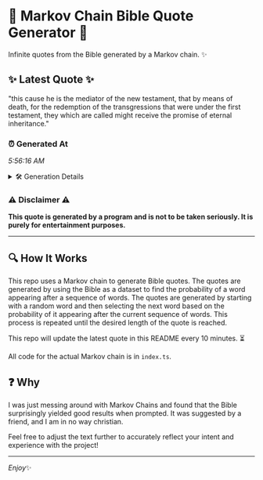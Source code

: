 # 📖 Markov Chain Bible Quote Generator 📖

Infinite quotes from the Bible generated by a Markov chain. ✨

## ✨ Latest Quote ✨
"this cause he is the mediator of the new testament, that by means of death, for the redemption of the transgressions that were under the first testament, they which are called might receive the promise of eternal inheritance."

### ⏰ Generated At
*5:56:16 AM*

<details>
    <summary>🛠️ Generation Details</summary>
    <p>
        <strong>🌱 Seed:</strong> this<br>
        <strong>🔄 Iterations:</strong> 37<br>
        <strong>📜 Context History:</strong><br>[ this ]: cause<br>[ this, cause ]: he<br>[ this, cause, he ]: is<br>[ this, cause, he, is ]: the<br>[ this, cause, he, is, the ]: mediator<br>[ this, cause, he, is, the, mediator ]: of<br>[ cause, he, is, the, mediator, of ]: the<br>[ he, is, the, mediator, of, the ]: new<br>[ is, the, mediator, of, the, new ]: testament,<br>[ the, mediator, of, the, new, testament, ]: that<br>[ mediator, of, the, new, testament,, that ]: by<br>[ of, the, new, testament,, that, by ]: means<br>[ the, new, testament,, that, by, means ]: of<br>[ new, testament,, that, by, means, of ]: death,<br>[ testament,, that, by, means, of, death, ]: for<br>[ that, by, means, of, death,, for ]: the<br>[ by, means, of, death,, for, the ]: redemption<br>[ means, of, death,, for, the, redemption ]: of<br>[ of, death,, for, the, redemption, of ]: the<br>[ death,, for, the, redemption, of, the ]: transgressions<br>[ for, the, redemption, of, the, transgressions ]: that<br>[ the, redemption, of, the, transgressions, that ]: were<br>[ redemption, of, the, transgressions, that, were ]: under<br>[ of, the, transgressions, that, were, under ]: the<br>[ the, transgressions, that, were, under, the ]: first<br>[ transgressions, that, were, under, the, first ]: testament,<br>[ that, were, under, the, first, testament, ]: they<br>[ were, under, the, first, testament,, they ]: which<br>[ under, the, first, testament,, they, which ]: are<br>[ the, first, testament,, they, which, are ]: called<br>[ first, testament,, they, which, are, called ]: might<br>[ testament,, they, which, are, called, might ]: receive<br>[ they, which, are, called, might, receive ]: the<br>[ which, are, called, might, receive, the ]: promise<br>[ are, called, might, receive, the, promise ]: of<br>[ called, might, receive, the, promise, of ]: eternal<br>[ might, receive, the, promise, of, eternal ]: inheritance.<br>
    </p>
</details>

### ⚠️ Disclaimer ⚠️
**This quote is generated by a program and is not to be taken seriously. It is purely for entertainment purposes.**

---

## 🔍 How It Works

This repo uses a Markov chain to generate Bible quotes. The quotes are generated by using the Bible as a dataset to find the probability of a word appearing after a sequence of words. The quotes are generated by starting with a random word and then selecting the next word based on the probability of it appearing after the current sequence of words. This process is repeated until the desired length of the quote is reached.

This repo will update the latest quote in this README every 10 minutes. ⏳

All code for the actual Markov chain is in `index.ts`.

## ❓ Why

I was just messing around with Markov Chains and found that the Bible surprisingly yielded good results when prompted. 
It was suggested by a friend, and I am in no way christian.

Feel free to adjust the text further to accurately reflect your intent and experience with the project!

---

*Enjoy*✨
